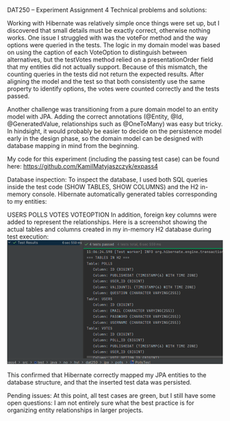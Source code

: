 DAT250 – Experiment Assignment 4
Technical problems and solutions:

Working with Hibernate was relatively simple once things were set up, 
but I discovered that small details must be exactly correct, otherwise nothing works.
One issue I struggled with was the voteFor method and the way options were queried in the tests.
The logic in my domain model was based on using the caption of each VoteOption to distinguish between alternatives,
but the testVotes method relied on a presentationOrder field that my entities did not actually support.
Because of this mismatch, the counting queries in the tests did not return the expected results.
After aligning the model and the test so that both consistently use the same property to identify options,
the votes were counted correctly and the tests passed.

Another challenge was transitioning from a pure domain model to an entity model with JPA. 
Adding the correct annotations (@Entity, @Id, @GeneratedValue, relationships such as @OneToMany) was easy but tricky.
In hindsight, it would probably be easier to decide on the persistence model early in the design phase, 
so the domain model can be designed with database mapping in mind from the beginning.

My code for this experiment (including the passing test case) can be found here:
https://github.com/KamilMatyjaszczyk/expass4

Database inspection:
To inspect the database, I used both SQL queries inside the test code (SHOW TABLES, SHOW COLUMNS) and the H2 in-memory console. 
Hibernate automatically generated tables corresponding to my entities:

USERS
POLLS
VOTES
VOTEOPTION
In addition, foreign key columns were added to represent the relationships.
Here is a screenshot showing the actual tables and columns created in my in-memory H2 database during test execution:
![img_1.png](img_1.png)

This confirmed that Hibernate correctly mapped my JPA entities to the database structure, and that the inserted test data was persisted.

Pending issues: 
At this point, all test cases are green, but I still have some open questions:
I am not entirely sure what the best practice is for organizing entity relationships in larger projects.
